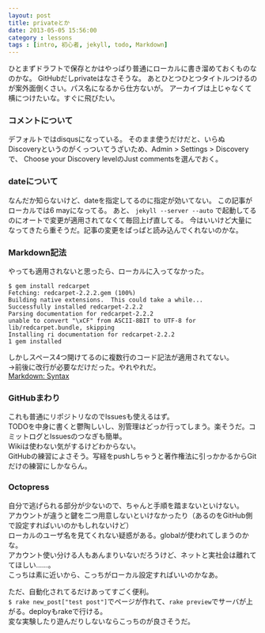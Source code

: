 ```yaml
---
layout: post
title: privateとか
date: 2013-05-05 15:56:00
category : lessons
tags : [intro, 初心者, jekyll, todo, Markdown]
---
```


ひとまずドラフトで保存とかはやっぱり普通にローカルに書き溜めておくものなのかな。
GitHubだしprivateはなさそうな。
あとひとつひとつタイトルつけるのが案外面倒くさい。パス名になるから仕方ないが。
アーカイブは上じゃなくて横につけたいな。すぐに飛びたい。

### コメントについて
デフォルトではdisqusになっている。
そのまま使うだけだと、いらぬDiscoveryというのがくっついてうざいため、Admin > Settings > Discoveryで、
Choose your Discovery levelのJust commentsを選んでおく。

### dateについて
なんだか知らないけど、dateを指定してるのに指定が効いてない。
この記事がローカルでは6 mayになってる。
あと、
    `jekyll --server --auto`
で起動してるのにオートで変更が適用されてなくて毎回上げ直してる。
今はいいけど大量になってきたら重そうだ。記事の変更をぱっぱと読み込んでくれないのかな。

### Markdown記法
やっても適用されないと思ったら、ローカルに入ってなかった。  

    $ gem install redcarpet
    Fetching: redcarpet-2.2.2.gem (100%)
    Building native extensions.  This could take a while...
    Successfully installed redcarpet-2.2.2
    Parsing documentation for redcarpet-2.2.2
    unable to convert "\xCF" from ASCII-8BIT to UTF-8 for lib/redcarpet.bundle, skipping
    Installing ri documentation for redcarpet-2.2.2
    1 gem installed

しかしスペース4つ開けてるのに複数行のコード記法が適用されてない。  
→前後に改行が必要なだけだった。やれやれだ。  
[Markdown: Syntax](http://daringfireball.net/projects/markdown/syntax#precode)

### GitHubまわり
これも普通にリポジトリなのでIssuesも使えるはず。  
TODOを中身に書くと鬱陶しいし、別管理はどっか行ってしまう。楽そうだ。コミットログとIssuesのつなぎも簡単。  
Wikiは使わない気がするけどわからない。  
GitHubの練習によさそう。写経をpushしちゃうと著作権法に引っかかるからGitだけの練習にしかならん。  

### Octopress
自分で逃げられる部分が少ないので、ちゃんと手順を踏まないといけない。  
アカウントが違うと鍵を二つ用意しないといけなかったり（あるのをGitHub側で設定すればいいのかもしれないけど）  
ローカルのユーザ名を見てくれない疑惑がある。globalが使われてしまうのかな。  
アカウント使い分ける人もあんまりいないだろうけど、ネットと実社会は離れててほしい……。  
こっちは素に近いから、こっちがローカル設定すればいいのかなあ。

ただ、自動化されてるだけあってすごく便利。  
`$ rake new_post["test post"]`でページが作れて、`rake preview`でサーバが上がる。deployもrakeで行ける。  
変な実験したり遊んだりしないならこっちのが良さそうだ。